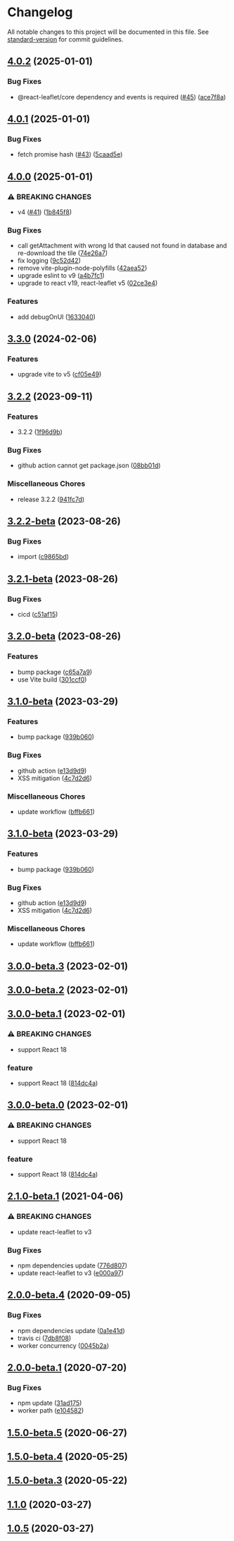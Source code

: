 # Changelog

All notable changes to this project will be documented in this file. See [standard-version](https://github.com/conventional-changelog/standard-version) for commit guidelines.

## [4.0.2](https://github.com/hermanho/react-leaflet-pouchdb-tilelayer/compare/v4.0.1...v4.0.2) (2025-01-01)


### Bug Fixes

* @react-leaflet/core dependency and events is required ([#45](https://github.com/hermanho/react-leaflet-pouchdb-tilelayer/issues/45)) ([ace7f8a](https://github.com/hermanho/react-leaflet-pouchdb-tilelayer/commit/ace7f8a2be9627d9160115e8b42188661863e8eb))

## [4.0.1](https://github.com/hermanho/react-leaflet-pouchdb-tilelayer/compare/v4.0.0...v4.0.1) (2025-01-01)


### Bug Fixes

* fetch promise hash ([#43](https://github.com/hermanho/react-leaflet-pouchdb-tilelayer/issues/43)) ([5caad5e](https://github.com/hermanho/react-leaflet-pouchdb-tilelayer/commit/5caad5ea73ee2e0f8973d9625d0f5fc422c62cb6))

## [4.0.0](https://github.com/hermanho/react-leaflet-pouchdb-tilelayer/compare/v3.3.0...v4.0.0) (2025-01-01)


### ⚠ BREAKING CHANGES

* v4 ([#41](https://github.com/hermanho/react-leaflet-pouchdb-tilelayer/issues/41)) ([1b845f8](https://github.com/hermanho/react-leaflet-pouchdb-tilelayer/commit/1b845f8325aa072456d302efa840be07761994bb))

### Bug Fixes

* call getAttachment with wrong Id that caused not found in database and re-download the tile ([74e26a7](https://github.com/hermanho/react-leaflet-pouchdb-tilelayer/commit/74e26a7ccb6f5f2cc8ec249ee9dd4e0fa55ab780))
* fix logging ([9c52d42](https://github.com/hermanho/react-leaflet-pouchdb-tilelayer/commit/9c52d424b488caef2ed8073f7d64338f1eec5c1b))
* remove vite-plugin-node-polyfills ([42aea52](https://github.com/hermanho/react-leaflet-pouchdb-tilelayer/commit/42aea523775e559304a20cb75c955873e4fa380e))
* upgrade eslint to v9 ([a4b7fc1](https://github.com/hermanho/react-leaflet-pouchdb-tilelayer/commit/a4b7fc1433b7509a94c86017623cd949faaaf41c))
* upgrade to react v19, react-leaflet v5 ([02ce3e4](https://github.com/hermanho/react-leaflet-pouchdb-tilelayer/commit/02ce3e408b6a1682cb1b244f5396642b1f1aeb94))

### Features

* add debugOnUI ([1633040](https://github.com/hermanho/react-leaflet-pouchdb-tilelayer/commit/1633040a7134ba1e6b7c5608c70eeded5609f7ea))

## [3.3.0](https://github.com/hermanho/react-leaflet-pouchdb-tilelayer/compare/v3.2.2...v3.3.0) (2024-02-06)


### Features

* upgrade vite to v5 ([cf05e49](https://github.com/hermanho/react-leaflet-pouchdb-tilelayer/commit/cf05e492ac68fee80cd75c572f123f749466323a))

## [3.2.2](https://github.com/hermanho/react-leaflet-pouchdb-tilelayer/compare/v3.2.2-beta...v3.2.2) (2023-09-11)


### Features

* 3.2.2 ([1f96d9b](https://github.com/hermanho/react-leaflet-pouchdb-tilelayer/commit/1f96d9b0623ca17b220c47fa64e81f81ba8bb01a))


### Bug Fixes

* github action cannot get package.json ([08bb01d](https://github.com/hermanho/react-leaflet-pouchdb-tilelayer/commit/08bb01da8cc0bf4b5f0add0b44b3b0862181a908))


### Miscellaneous Chores

* release 3.2.2 ([941fc7d](https://github.com/hermanho/react-leaflet-pouchdb-tilelayer/commit/941fc7d9e67b55ff1777be40a6b7ceff962c7799))

## [3.2.2-beta](https://github.com/hermanho/react-leaflet-pouchdb-tilelayer/compare/v3.2.1-beta...v3.2.2-beta) (2023-08-26)


### Bug Fixes

* import ([c9865bd](https://github.com/hermanho/react-leaflet-pouchdb-tilelayer/commit/c9865bdf7e6a00bc1cac9312ac2ca49177808d57))

## [3.2.1-beta](https://github.com/hermanho/react-leaflet-pouchdb-tilelayer/compare/v3.2.0-beta...v3.2.1-beta) (2023-08-26)


### Bug Fixes

* cicd ([c51af15](https://github.com/hermanho/react-leaflet-pouchdb-tilelayer/commit/c51af15f5d277b146cf00381ee12d908e1923eed))

## [3.2.0-beta](https://github.com/hermanho/react-leaflet-pouchdb-tilelayer/compare/v3.1.0-beta...v3.2.0-beta) (2023-08-26)


### Features

* bump package ([c65a7a9](https://github.com/hermanho/react-leaflet-pouchdb-tilelayer/commit/c65a7a97b75399e0b3a3fbf90248f6127e2472ee))
* use Vite build ([301ccf0](https://github.com/hermanho/react-leaflet-pouchdb-tilelayer/commit/301ccf0f44421a7411ff0b29c3ef276a51bcf262))

## [3.1.0-beta](https://github.com/hermanho/react-leaflet-pouchdb-tilelayer/compare/v3.0.0-beta.3...v3.1.0-beta) (2023-03-29)


### Features

* bump package ([939b060](https://github.com/hermanho/react-leaflet-pouchdb-tilelayer/commit/939b0601691a87faa413cd959d802416a4d936cb))


### Bug Fixes

* github action ([e13d9d9](https://github.com/hermanho/react-leaflet-pouchdb-tilelayer/commit/e13d9d911f6b5be00111ea312b0e1dd84631c890))
* XSS mitigation ([4c7d2d6](https://github.com/hermanho/react-leaflet-pouchdb-tilelayer/commit/4c7d2d64f7ced51401bd0ae5f3126de6785ae6a5))


### Miscellaneous Chores

* update workflow ([bffb661](https://github.com/hermanho/react-leaflet-pouchdb-tilelayer/commit/bffb6612633462d73a2067ea6e45d4aa7a8028fd))

## [3.1.0-beta](https://github.com/hermanho/react-leaflet-pouchdb-tilelayer/compare/v3.0.0-beta.3...v3.1.0-beta) (2023-03-29)


### Features

* bump package ([939b060](https://github.com/hermanho/react-leaflet-pouchdb-tilelayer/commit/939b0601691a87faa413cd959d802416a4d936cb))


### Bug Fixes

* github action ([e13d9d9](https://github.com/hermanho/react-leaflet-pouchdb-tilelayer/commit/e13d9d911f6b5be00111ea312b0e1dd84631c890))
* XSS mitigation ([4c7d2d6](https://github.com/hermanho/react-leaflet-pouchdb-tilelayer/commit/4c7d2d64f7ced51401bd0ae5f3126de6785ae6a5))


### Miscellaneous Chores

* update workflow ([bffb661](https://github.com/hermanho/react-leaflet-pouchdb-tilelayer/commit/bffb6612633462d73a2067ea6e45d4aa7a8028fd))

## [3.0.0-beta.3](https://github.com/hermanho/react-leaflet-pouchdb-tilelayer/compare/v3.0.0-beta.1...v3.0.0-beta.3) (2023-02-01)

## [3.0.0-beta.2](https://github.com/hermanho/react-leaflet-pouchdb-tilelayer/compare/v3.0.0-beta.1...v3.0.0-beta.2) (2023-02-01)

## [3.0.0-beta.1](https://github.com/hermanho/react-leaflet-pouchdb-tilelayer/compare/v2.1.0-beta.1...v3.0.0-beta.1) (2023-02-01)


### ⚠ BREAKING CHANGES

* support React 18

### feature

* support React 18 ([814dc4a](https://github.com/hermanho/react-leaflet-pouchdb-tilelayer/commit/814dc4a2582a59be3083c43afe0a6d0ce72394b6))

## [3.0.0-beta.0](https://github.com/hermanho/react-leaflet-pouchdb-tilelayer/compare/v2.1.0-beta.1...v3.0.0-beta.0) (2023-02-01)


### ⚠ BREAKING CHANGES

* support React 18

### feature

* support React 18 ([814dc4a](https://github.com/hermanho/react-leaflet-pouchdb-tilelayer/commit/814dc4a2582a59be3083c43afe0a6d0ce72394b6))

## [2.1.0-beta.1](https://github.com/hermanho/react-leaflet-pouchdb-tilelayer/compare/v2.0.0-beta.4...v2.1.0-beta.1) (2021-04-06)


### ⚠ BREAKING CHANGES

* update react-leaflet to v3

### Bug Fixes

* npm dependencies update ([776d807](https://github.com/hermanho/react-leaflet-pouchdb-tilelayer/commit/776d8079f1cfb8e04ad00790b08f413865c0b3e0))
* update react-leaflet to v3 ([e000a97](https://github.com/hermanho/react-leaflet-pouchdb-tilelayer/commit/e000a97e87452acdb74c970666741c6784055056))

## [2.0.0-beta.4](https://github.com/hermanho/react-leaflet-pouchdb-tilelayer/compare/v2.0.0-beta.1...v2.0.0-beta.4) (2020-09-05)


### Bug Fixes

* npm dependencies update ([0a1e41d](https://github.com/hermanho/react-leaflet-pouchdb-tilelayer/commit/0a1e41d98953724beac6d96c9be3ff5a73a4536e))
* travis ci ([7db8f08](https://github.com/hermanho/react-leaflet-pouchdb-tilelayer/commit/7db8f08aa0c3ea1dd239aa7ddc9009c17738f325))
* worker concurrency ([0045b2a](https://github.com/hermanho/react-leaflet-pouchdb-tilelayer/commit/0045b2aa9886a49e670d757c8c2df2c6a04d4714))

## [2.0.0-beta.1](https://github.com/hermanho/react-leaflet-pouchdb-tilelayer/compare/v1.1.0...v2.0.0-beta.1) (2020-07-20)


### Bug Fixes

* npm update ([31ad175](https://github.com/hermanho/react-leaflet-pouchdb-tilelayer/commit/31ad17525d64a8e7ac669f7bfee3eb0956f34c66))
* worker path ([e104582](https://github.com/hermanho/react-leaflet-pouchdb-tilelayer/commit/e104582aa1fda29795f82d6677d89274a2f569d1))

## [1.5.0-beta.5](https://github.com/hermanho/react-leaflet-pouchdb-tilelayer/compare/1.5.0-beta.4...1.5.0-beta.5) (2020-06-27)



## [1.5.0-beta.4](https://github.com/hermanho/react-leaflet-pouchdb-tilelayer/compare/1.5.0-beta.3...1.5.0-beta.4) (2020-05-25)



## [1.5.0-beta.3](https://github.com/hermanho/react-leaflet-pouchdb-tilelayer/compare/v1.1.0...1.5.0-beta.3) (2020-05-22)



## [1.1.0](https://github.com/hermanho/react-leaflet-pouchdb-tilelayer/compare/v1.0.5...v1.1.0) (2020-03-27)



## [1.0.5](https://github.com/hermanho/react-leaflet-pouchdb-tilelayer/compare/v1.0.4...v1.0.5) (2020-03-27)
